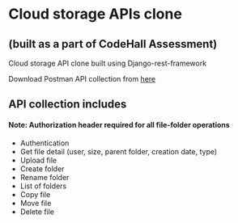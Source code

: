 # Cloud storage APIs clone 
## (built as a part of CodeHall Assessment)
Cloud storage API clone built using Django-rest-framework

Download Postman API collection from [here](https://drive.google.com/file/d/1S_S1XebQo7K0LcJNSdzW1uPJRwre52LA/view?usp=sharing)

## API collection includes
#### Note: Authorization header required for all file-folder operations
* Authentication
* Get file detail (user, size, parent folder, creation date, type)
* Upload file
* Create folder
* Rename folder
* List of folders
* Copy file
* Move file
* Delete file


